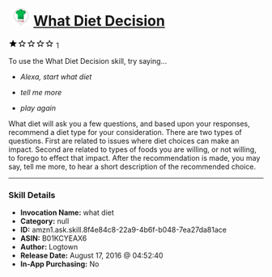 # &nbsp;<img src="skill_icon" alt="What Diet Decision icon" width="36"> [What Diet Decision](http://alexa.amazon.com/#skills/amzn1.ask.skill.8f4e84c8-22a9-4b6f-b048-7ea27da81ace)
![1 stars](../../images/ic_star_black_18dp_1x.png)![1 stars](../../images/ic_star_border_black_18dp_1x.png)![1 stars](../../images/ic_star_border_black_18dp_1x.png)![1 stars](../../images/ic_star_border_black_18dp_1x.png)![1 stars](../../images/ic_star_border_black_18dp_1x.png) 1

To use the What Diet Decision skill, try saying...

* *Alexa, start what diet*

* *tell me more*

* *play again*

What diet will ask you a few questions, and based upon your responses, recommend a diet type for your consideration. There are two types of questions. First are related to issues where diet choices can make an impact. Second are related to types of foods you are willing, or not willing, to forego to effect that impact. After the recommendation is made, you may say, tell me more, to hear a short description of the recommended choice.

***

### Skill Details

* **Invocation Name:** what diet
* **Category:** null
* **ID:** amzn1.ask.skill.8f4e84c8-22a9-4b6f-b048-7ea27da81ace
* **ASIN:** B01KCYEAX6
* **Author:** Logtown
* **Release Date:** August 17, 2016 @ 04:52:40
* **In-App Purchasing:** No
